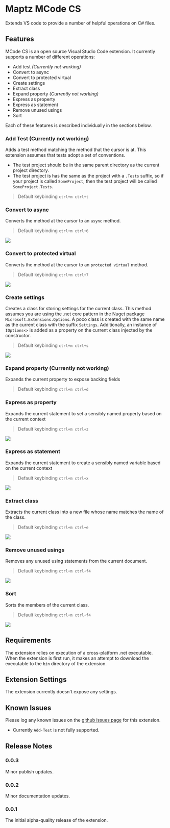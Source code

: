 # Maptz MCode CS

Extends VS code to provide a number of helpful operations on C# files.

## Features

MCode CS is an open source Visual Studio Code extension. It currently supports a number of different operations:

- Add test *(Currently not working)*
- Convert to async
- Convert to protected virtual
- Create settings
- Extract class
- Expand property *(Currently not working)*
- Express as property
- Express as statement
- Remove unused usings
- Sort

Each of these features is described individually in the sections below. 

### Add Test (Currently not working)

Adds a test method matching the method that the cursor is at. This extension assumes that tests adopt a set of conventions.

- The test project should be in the same parent directory as the current project directory. 
- The test project is has the same as the project with a `.Tests` suffix, so if your project is called `SomeProject`, then the test project will be called `SomeProject.Tests`.

> Default keybinding `ctrl+m ctrl+t`

### Convert to async 

Converts the method at the cursor to an `async` method. 

> Default keybinding `ctrl+m ctrl+6`

![](https://raw.githubusercontent.com/maptz/maptz.vscode.extensions.mcodecs/master/imgs/convert-to-async.gif)

### Convert to protected virtual

Converts the method at the cursor to an `protected virtual` method.

> Default keybinding `ctrl+m ctrl+7`

![](https://raw.githubusercontent.com/maptz/maptz.vscode.extensions.mcodecs/master/imgs/convert-to-async.gif/imgs/convert-to-protected-virtual.gif)

### Create settings

Creates a class for storing settings for the current class. This method assumes you are using the .net core pattern in the Nuget package `Microsoft.Extensions.Options`. A poco class is created with the same name as the current class with the suffix `Settings`. Additionally, an instance of `IOptions<>` is added as a property on the current class injected by the constructor.

> Default keybinding `ctrl+m ctrl+s`

![](https://raw.githubusercontent.com/maptz/maptz.vscode.extensions.mcodecs/master/imgs/create-settings.gif)


### Expand property (Currently not working)

Expands the current property to expose backing fields

> Default keybinding `ctrl+m ctrl+d`

### Express as property 

Expands the current statement to set a sensibly named property based on the current context

> Default keybinding `ctrl+m ctrl+z`

![](https://raw.githubusercontent.com/maptz/maptz.vscode.extensions.mcodecs/master/imgs/express-as-property.gif)

### Express as statement

Expands the current statement to create a sensibly named variable based on the current context

> Default keybinding `ctrl+m ctrl+x`

![](https://raw.githubusercontent.com/maptz/maptz.vscode.extensions.mcodecs/master/imgs/express-as-statement.gif)

### Extract class

Extracts the current class into a new file whose name matches the name of the class.

> Default keybinding `ctrl+m ctrl+e`

![](https://raw.githubusercontent.com/maptz/maptz.vscode.extensions.mcodecs/master/imgs/extract-class.gif)

### Remove unused usings

Removes any unused using statements from the current document.

> Default keybinding `ctrl+m ctrl+f4`

![](https://raw.githubusercontent.com/maptz/maptz.vscode.extensions.mcodecs/master/imgs/remove-unused-usings.gif)


### Sort

Sorts the members of the current class. 

> Default keybinding `ctrl+m ctrl+f4`

![](https://raw.githubusercontent.com/maptz/maptz.vscode.extensions.mcodecs/master/imgs/sort.gif)



## Requirements

The extension relies on execution of a cross-platform .net executable. When the extension is first run, it makes an attempt to download the executable to the `bin` directory of the extension.

## Extension Settings

The extension currently doesn't expose any settings.

## Known Issues

Please log any known issues on the [github issues page](https://github.com/maptz/maptz.vscode.extensions.mcodecs/issues) for this extension.

- Currently `Add-Test` is not fully supported.

## Release Notes

### 0.0.3

Minor publish updates.

### 0.0.2

Minor documentation updates.

### 0.0.1

The initial alpha-quality release of the extension.